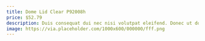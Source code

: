 ```yaml
---
title: Dome Lid Clear P92008h
price: $52.79
description: Duis consequat dui nec nisi volutpat eleifend. Donec ut dolor. Morbi vel lectus in quam fringilla rhoncus.
image: https://via.placeholder.com/1000x600/000000/fff.png
---
```

